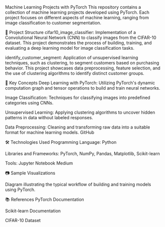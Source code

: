 Machine Learning Projects with PyTorch
This repository contains a collection of machine learning projects developed using PyTorch. Each project focuses on different aspects of machine learning, ranging from image classification to customer segmentation.

📁 Project Structure
cifar10_image_classifier: Implementation of a Convolutional Neural Network (CNN) to classify images from the CIFAR-10 dataset. This project demonstrates the process of building, training, and evaluating a deep learning model for image classification tasks.

identify_customer_segment: Application of unsupervised learning techniques, such as clustering, to segment customers based on purchasing behavior. This project showcases data preprocessing, feature selection, and the use of clustering algorithms to identify distinct customer groups.

🧠 Key Concepts
Deep Learning with PyTorch: Utilizing PyTorch's dynamic computation graph and tensor operations to build and train neural networks.

Image Classification: Techniques for classifying images into predefined categories using CNNs.

Unsupervised Learning: Applying clustering algorithms to uncover hidden patterns in data without labeled responses.

Data Preprocessing: Cleaning and transforming raw data into a suitable format for machine learning models.
GitHub

🛠️ Technologies Used
Programming Language: Python

Libraries and Frameworks: PyTorch, NumPy, Pandas, Matplotlib, Scikit-learn

Tools: Jupyter Notebook
Medium

📷 Sample Visualizations

Diagram illustrating the typical workflow of building and training models using PyTorch.

📚 References
PyTorch Documentation

Scikit-learn Documentation

CIFAR-10 Dataset


